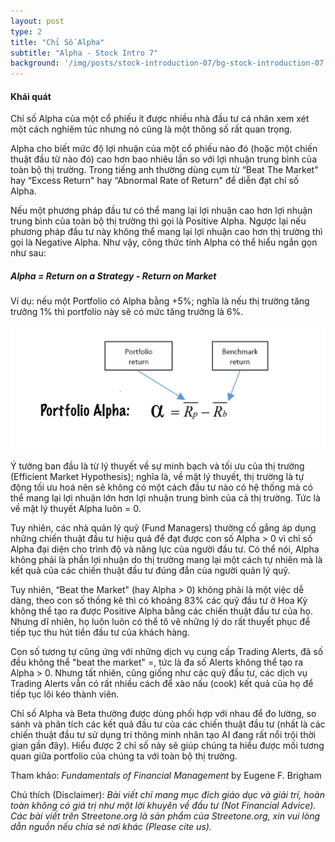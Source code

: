 ```yaml
---
layout: post
type: 2
title: "Chỉ Số Alpha"
subtitle: "Alpha - Stock Intro 7"
background: '/img/posts/stock-introduction-07/bg-stock-introduction-07.png'
---
```


#### Khái quát

Chỉ số Alpha của một cổ phiếu ít được nhiều nhà đầu tư cá nhân xem xét một cách nghiêm túc nhưng nó cũng là một thông số rất quan trọng.

Alpha cho biết mức độ lợi nhuận của một cổ phiếu nào đó (hoặc một chiến thuật đầu từ nào đó) cao hơn bao nhiêu lần so với lợi nhuận trung bình của toàn bộ thị trường. Trong tiếng anh thường dùng cụm từ “Beat The Market" hay “Excess Return" hay “Abnormal Rate of Return" để diễn đạt chỉ số Alpha.

Nếu một phương pháp đầu tư có thể mang lại lợi nhuận cao hơn lợi nhuận trung bình của toàn bộ thị trường thì gọi là Positive Alpha. Ngược lại nếu phương pháp đầu tư này không thể mang lại lợi nhuận cao hơn thị trường thì gọi là Negative Alpha. Như vậy, công thức tính Alpha có thể hiểu ngắn gọn như sau:

##### Alpha = Return on a Strategy - Return on Market

Ví dụ: nếu một Portfolio có Alpha bằng +5%; nghĩa là nếu thị trường tăng trưởng 1% thì portfolio này sẽ có mức tăng trưởng là 6%.

![stock-introduction-07](/img/posts/stock-introduction-07/sm-alpha.png)

Ý tưởng ban đầu là từ lý thuyết về sự minh bạch và tối ưu của thị trường (Efficient Market Hypothesis); nghĩa là, về mặt lý thuyết, thị trường là tự động tối ưu hoá nên sẽ không có một cách đầu tư nào có hệ thống mà có thể mang lại lợi nhuận lớn hơn lợi nhuận trung bình của cả thị trường. Tức là về mặt lý thuyết Alpha luôn = 0.

Tuy nhiên, các nhà quản lý quỹ (Fund Managers) thường cố gắng áp dụng những chiến thuật đầu tư hiệu quả để đạt được con số Alpha > 0 vì chỉ số Alpha đại diện cho trình độ và năng lực của người đầu tư. Có thể nói, Alpha không phải là phần lợi nhuận do thị trường mang lại một cách tự nhiên mà là kết quả của các chiến thuật đầu tư đúng đắn của người quản lý quỹ.

Tuy nhiên, “Beat the Market" (hay Alpha > 0) không phải là một việc dễ dàng, theo con số thống kê thì có khoảng 83% các quỹ đầu tư ở Hoa Kỳ không thể tạo ra được Positive Alpha bằng các chiến thuật đầu tư của họ. Nhưng dĩ nhiên, họ luôn luôn có thể tô vẽ những lý do rất thuyết phục để tiếp tục thu hút tiền đầu tư của khách hàng.

Con số tương tự cũng ứng với những dịch vụ cung cấp Trading Alerts, đã số đều không thể "beat the market" =, tức là đa số Alerts không thể tạo ra Alpha > 0. Nhưng tất nhiên, cũng giống như các quỹ đầu tư, các dịch vụ Trading Alerts vẫn có rất nhiều cách để xào nấu (cook) kết quả của họ để tiếp tục lôi kéo thành viên.

Chỉ số Alpha và Beta thường được dùng phối hợp với nhau để đo lường, so sánh và phân tích các kết quả đầu tư của các chiến thuật đầu tư (nhất là các chiến thuật đầu tư sử dụng trí thông minh nhân tạo AI đang rất nổi trội thời gian gần đây). Hiểu được 2 chỉ số này sẽ giúp chúng ta hiểu được mối tương quan giữa portfolio của chúng ta với toàn bộ thị trường.

Tham khảo: *Fundamentals of Financial Management* by Eugene F. Brigham

Chú thích (Disclaimer):
*Bài viết chỉ mang mục đích giáo dục và giải trí, hoàn toàn không có giá trị như một lời khuyên về đầu tư (Not Financial Advice).*
*Các bài viết trên Streetone.org là sản phẩm của Streetone.org, xin vui lòng dẫn nguồn nếu chia sẻ nơi khác (Please cite us).*